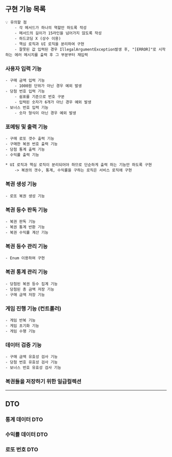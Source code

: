 ## 구현 기능 목록

~~~
💡 유의할 점
    - 각 메서드가 하나의 역할만 하도록 작성
    - 메서드의 길이가 15라인을 넘어가지 않도록 작성
    - 하드코딩 X (상수 이용)
    - 핵심 로직과 UI 로직을 분리하여 구현
    - 잘못된 값 입력된 경우 IllegalArgumentException발생 후, "[ERROR]"로 시작하는 에러 메시지를 출력 후 그 부분부터 재입력
~~~

### 사용자 입력 기능
    - 구매 금액 입력 기능
        - 1000원 단위가 아닌 경우 예외 발생
    - 당첨 번호 입력 기능
        - 쉼표를 기준으로 번호 구분
        - 입력된 숫자가 6개가 아닌 경우 예외 발생
    - 보너스 번호 입력 기능
        - 숫자 형식이 아닌 경우 예외 발생

### 포메팅 및 출력 기능
    - 구매 로또 갯수 출력 기능
    - 구매한 복권 번호 출력 기능
    - 당첨 통계 출력 기능
    - 수익률 출력 기능
    
    * UI 로직과 핵심 로직이 분리되어야 하므로 단순하게 출력 하는 기능만 하도록 구현
        -> 복권의 갯수, 통계, 수익률을 구하는 로직은 서비스 로직에 구현

### 복권 생성 기능
    - 로또 복권 생성 기능

### 복권 등수 판독 기능
    - 복권 판독 기능
    - 복권 통계 반환 기능
    - 복권 수익률 계산 기능

### 복권 등수 관리 기능
    - Enum 이용하여 구현

### 복권 통계 관리 기능
    - 당첨된 복권 등수 집계 기능
    - 당첨된 총 금액 저장 기능
    - 구매 금액 저장 기능

### 게임 진행 기능 (컨트롤러)
    - 게임 반복 기능
    - 게임 초기화 기능
    - 게임 수행 기능

### 데이터 검증 기능
    - 구매 금액 유효성 검사 기능
    - 당첨 번호 유효성 검사 기능
    - 보너스 번호 유효성 검사 기능

### 복권들을 저장하기 위한 일급컬렉션

---

## DTO

### 통계 데이터 DTO
### 수익률 데이터 DTO
### 로또 번호 DTO